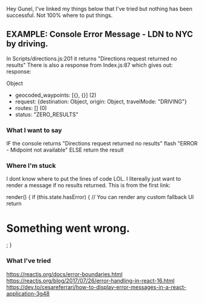 Hey Gunel,
I've linked my things below that I've tried but nothing has 
been successful.
Not 100% where to put things. 

## EXAMPLE: Console Error Message - LDN to NYC by driving.
In Scripts/directions.js:201 it returns "Directions request returned no results"
There is also a response from Index.js:87 which gives out:
response: 

Object
- geocoded_waypoints: [{}, {}] (2)
- request: {destination: Object, origin: Object, travelMode: "DRIVING"}
- routes: [] (0)
- status: "ZERO_RESULTS"

### What I want to say 
IF  the console returns "Directions request returned no results"  flash "ERROR - Midpoint not available" 
ELSE
return the result

### Where I'm stuck
I dont know where to put the lines of code LOL. 
I litereally just want to render a message if no results returned.
This is from the first link:

render() {
    if (this.state.hasError) {
      // You can render any custom fallback UI
      return <h1>Something went wrong.</h1>;
    }


### What I've tried
https://reactjs.org/docs/error-boundaries.html 
https://reactjs.org/blog/2017/07/26/error-handling-in-react-16.html
https://dev.to/cesareferrari/how-to-display-error-messages-in-a-react-application-3g48 


